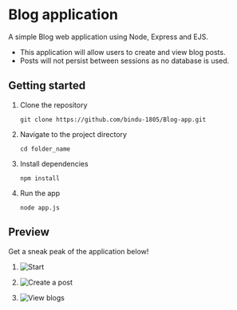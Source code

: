 # Blog application 

A simple Blog web application using Node, Express and EJS. <br />
* This application will allow users to create and view blog posts.
* Posts will not persist between sessions as no database is used.

## Getting started 

1. Clone the repository
   ```
   git clone https://github.com/bindu-1805/Blog-app.git
   ```
2. Navigate to the project directory
   ```
   cd folder_name
   ```
3. Install dependencies 
   ```
   npm install
   ```
4. Run the app
   ```
   node app.js
   ```

## Preview

Get a sneak peak of the application below!

1.  ![Start](https://github.com/user-attachments/assets/ce162af3-985a-4b1d-b08c-6d7b37984d4f)
  
2.  ![Create a post](https://github.com/user-attachments/assets/b7cf6d7d-fd67-4264-9a99-dceb9f652b2b)
  
3.  ![View blogs](https://github.com/user-attachments/assets/85f43705-ed43-4e84-8afd-05cba0cbe730)
